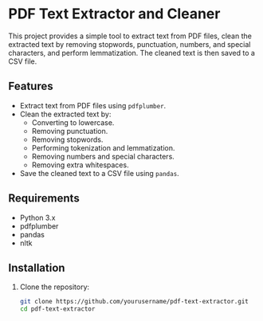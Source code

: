 # PDF Text Extractor and Cleaner

This project provides a simple tool to extract text from PDF files, clean the extracted text by removing stopwords, punctuation, numbers, and special characters, and perform lemmatization. The cleaned text is then saved to a CSV file.

## Features

- Extract text from PDF files using `pdfplumber`.
- Clean the extracted text by:
  - Converting to lowercase.
  - Removing punctuation.
  - Removing stopwords.
  - Performing tokenization and lemmatization.
  - Removing numbers and special characters.
  - Removing extra whitespaces.
- Save the cleaned text to a CSV file using `pandas`.

## Requirements

- Python 3.x
- pdfplumber
- pandas
- nltk

## Installation

1. Clone the repository:
   ```sh
   git clone https://github.com/yourusername/pdf-text-extractor.git
   cd pdf-text-extractor
